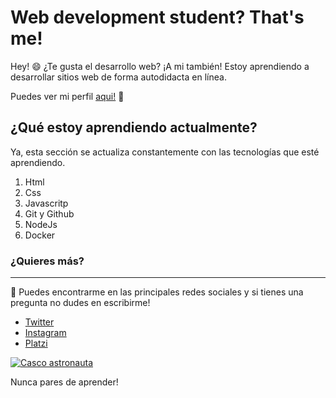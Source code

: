 # Web development student? That's me!

Hey! 😄 ¿Te gusta el desarrollo web? ¡A mi también! Estoy aprendiendo a desarrollar sitios web de forma autodidacta en línea. 


Puedes ver mi perfil [aqui!](https://platzi.com/p/ehgarcia94/ "encontrar en Platzi") 💚

## ¿Qué estoy aprendiendo actualmente?

Ya, esta sección se actualiza constantemente con las tecnologías que esté aprendiendo.

1. Html
2. Css
3. Javascritp
4. Git y Github
5. NodeJs
6. Docker


### ¿Quieres más? 
---
📢  Puedes encontrarme en las principales redes sociales y si tienes una pregunta no dudes en escribirme!

- [Twitter](https://twitter.com/ehgarcia2 "Twitter")
- [Instagram](https://www.instagram.com/ezehgarcia/ "Instagram")
- [Platzi](https://platzi.com/p/ehgarcia94/ "Platzi")

[![Casco astronauta](https://i.imgur.com/b1kbwbR.gif "Casco")](https://platzi.com/cursos "Nunca pares de aprender")

Nunca pares de aprender!

